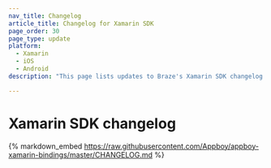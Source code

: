 ```yaml
---
nav_title: Changelog
article_title: Changelog for Xamarin SDK
page_order: 30
page_type: update
platform:
  - Xamarin
  - iOS
  - Android
description: "This page lists updates to Braze's Xamarin SDK changelog."

---
```


# Xamarin SDK changelog

{% markdown_embed https://raw.githubusercontent.com/Appboy/appboy-xamarin-bindings/master/CHANGELOG.md %}

